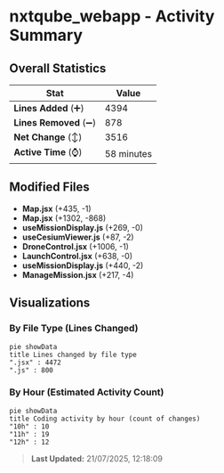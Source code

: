 # nxtqube_webapp - Activity Summary 

## Overall Statistics

| Stat                   | Value                                                             |
| ---------------------- | ----------------------------------------------------------------- |
| **Lines Added** (➕)   | 4394                                          |
| **Lines Removed** (➖) | 878                                        |
| **Net Change** (↕)    | 3516                |
| **Active Time** (⌚)   | 58 minutes |


## Modified Files
- **Map.jsx** (+435, -1)
- **Map.jsx** (+1302, -868)
- **useMissionDisplay.js** (+269, -0)
- **useCesiumViewer.js** (+87, -2)
- **DroneControl.jsx** (+1006, -1)
- **LaunchControl.jsx** (+638, -0)
- **useMissionDisplay.js** (+440, -2)
- **ManageMission.jsx** (+217, -4)

## Visualizations

### By File Type (Lines Changed)

```mermaid
pie showData
title Lines changed by file type
".jsx" : 4472
".js" : 800
```

### By Hour (Estimated Activity Count)

```mermaid
pie showData
title Coding activity by hour (count of changes)
"10h" : 10
"11h" : 19
"12h" : 12
```


> **Last Updated:** 21/07/2025, 12:18:09